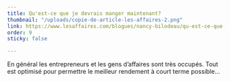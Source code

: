 ```yaml
---
title: Qu'est-ce que je devrais manger maintenant?
thumbnail: "/uploads/copie-de-article-les-affaires-2.png"
link: https://www.lesaffaires.com/blogues/nancy-bilodeau/qu-est-ce-que-je-devrais-manger-maintenant/633259
order: 9
sticky: false

---
```

En général les entrepreneurs et les gens d’affaires sont très occupés. Tout est optimisé pour permettre le meilleur rendement à court terme possible...